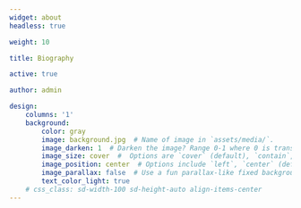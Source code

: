 ```yaml
---
widget: about
headless: true

weight: 10

title: Biography

active: true

author: admin

design:
    columns: '1'
    background:
        color: gray
        image: background.jpg  # Name of image in `assets/media/`.
        image_darken: 1  # Darken the image? Range 0-1 where 0 is transparent and 1 is opaque.
        image_size: cover  #  Options are `cover` (default), `contain`, or `actual` size.
        image_position: center  # Options include `left`, `center` (default), or `right`.
        image_parallax: false  # Use a fun parallax-like fixed background effect? true/false
        text_color_light: true
    # css_class: sd-width-100 sd-height-auto align-items-center
---
```

